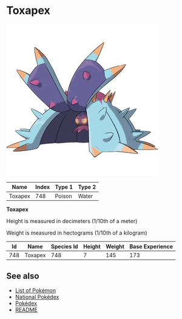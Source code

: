 # Toxapex


![Toxapex](images/748.png)

| **Name** | **Index** | **Type 1** | **Type 2** |
|----|----|----|----|
| Toxapex | 748 | Poison | Water  |

**Toxapex** 


Height is measured in decimeters (1/10th of a meter)

Weight is measured in hectograms (1/10th of a kilogram)

| **Id** | **Name** | **Species Id** | **Height** | **Weight** | **Base Experience** |
|--------|----------|----------------|------------|------------|---------------------|
| 748 | Toxapex | 748 | 7 | 145 | 173 |


## See also

- [List of Pokémon](../pokemon.md)
- [National Pokédex](../national_pokedex.md)
- [Pokédex](../pokedex.md)
- [README](../README.md)
